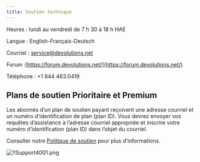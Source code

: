 ```yaml
---
title: Soutien technique
---
```

Heures : lundi au vendredi de 7 h 30 à 18 h HAE  

Langue : English-Français-Deutsch  

Courriel : [service@devolutions.net](mailto:service@devolutions.net)  

Forum :[https://forum.devolutions.net/](https://forum.devolutions.net/)  

Téléphone : +1 844 463.0419  

## Plans de soutien Prioritaire et Premium 

Les abonnés d’un plan de soutien payant reçoivent une adresse courriel et un numéro d’identification de plan (plan ID). Vous devrez envoyer vos requêtes d’assistance à l’adresse courriel appropriée et inscrire votre numéro d’identification (plan ID) dans l’objet du courriel.  

Consulter notre [Politique de soutien](https://devolutions.net/legal/software-license-agreements) pour plus d’informations.  

![!!Support4001.png](https://webdevolutions.azureedge.net/docs/fr/cloud/Support4001.png) 

